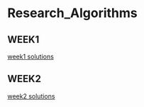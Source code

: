# Research_Algorithms

## WEEK1
[week1 solutions](https://github.com/almogre02/Research_Algorithms/tree/main/venv/Ex1)


## WEEK2
[week2 solutions](https://github.com/almogre02/Research_Algorithms/tree/main/venv/Ex2)

